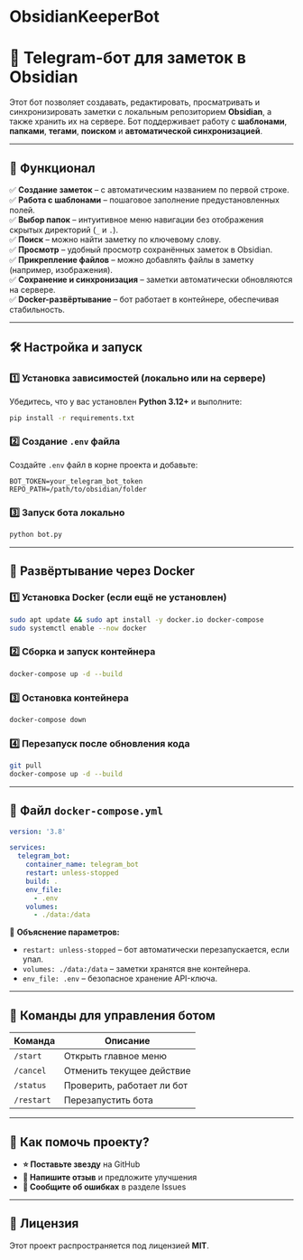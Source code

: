 # ObsidianKeeperBot

# 🚀 Telegram-бот для заметок в Obsidian  

Этот бот позволяет создавать, редактировать, просматривать и синхронизировать заметки с локальным репозиторием **Obsidian**, а также хранить их на сервере. Бот поддерживает работу с **шаблонами**, **папками**, **тегами**, **поиском** и **автоматической синхронизацией**.

---

## 📌 **Функционал**  

✅ **Создание заметок** – с автоматическим названием по первой строке.  
✅ **Работа с шаблонами** – пошаговое заполнение предустановленных полей.  
✅ **Выбор папок** – интуитивное меню навигации без отображения скрытых директорий (`_` и `.`).  
✅ **Поиск** – можно найти заметку по ключевому слову.  
✅ **Просмотр** – удобный просмотр сохранённых заметок в Obsidian.  
✅ **Прикрепление файлов** – можно добавлять файлы в заметку (например, изображения).  
✅ **Сохранение и синхронизация** – заметки автоматически обновляются на сервере.  
✅ **Docker-развёртывание** – бот работает в контейнере, обеспечивая стабильность.  

---

## 🛠 **Настройка и запуск**  

### **1️⃣ Установка зависимостей (локально или на сервере)**  

Убедитесь, что у вас установлен **Python 3.12+** и выполните:  
```bash
pip install -r requirements.txt
```

### **2️⃣ Создание `.env` файла**  
Создайте `.env` файл в корне проекта и добавьте:  
```
BOT_TOKEN=your_telegram_bot_token
REPO_PATH=/path/to/obsidian/folder
```

### **3️⃣ Запуск бота локально**  
```bash
python bot.py
```

---

## 🐳 **Развёртывание через Docker**  

### **1️⃣ Установка Docker** (если ещё не установлен)  
```bash
sudo apt update && sudo apt install -y docker.io docker-compose
sudo systemctl enable --now docker
```

### **2️⃣ Сборка и запуск контейнера**  
```bash
docker-compose up -d --build
```

### **3️⃣ Остановка контейнера**  
```bash
docker-compose down
```

### **4️⃣ Перезапуск после обновления кода**  
```bash
git pull
docker-compose up -d --build
```

---

## 🔧 **Файл `docker-compose.yml`**  
```yaml
version: '3.8'

services:
  telegram_bot:
    container_name: telegram_bot
    restart: unless-stopped
    build: .
    env_file:
      - .env
    volumes:
      - ./data:/data
```

📌 **Объяснение параметров:**  
- `restart: unless-stopped` – бот автоматически перезапускается, если упал.  
- `volumes: ./data:/data` – заметки хранятся вне контейнера.  
- `env_file: .env` – безопасное хранение API-ключа.  

---

## 🚀 **Команды для управления ботом**  
| Команда | Описание |
|---------|------------|
| `/start` | Открыть главное меню |
| `/cancel` | Отменить текущее действие |
| `/status` | Проверить, работает ли бот |
| `/restart` | Перезапустить бота |

---

## 🤝 **Как помочь проекту?**  
- **⭐ Поставьте звезду** на GitHub  
- **📝 Напишите отзыв** и предложите улучшения  
- **🐞 Сообщите об ошибках** в разделе Issues  

---

## 📄 **Лицензия**  
Этот проект распространяется под лицензией **MIT**.  
